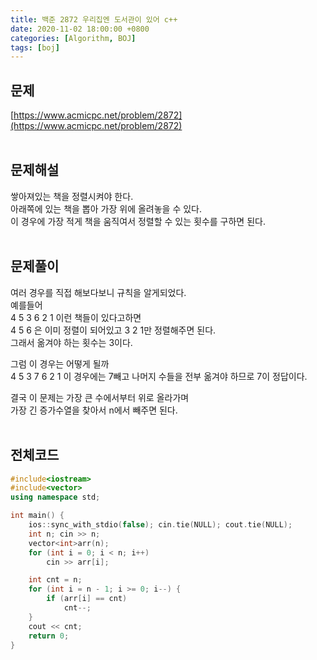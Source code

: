 ```yaml
---
title: 백준 2872 우리집엔 도서관이 있어 c++
date: 2020-11-02 18:00:00 +0800
categories: [Algorithm, BOJ]
tags: [boj]
---
```


## 문제
[https://www.acmicpc.net/problem/2872](https://www.acmicpc.net/problem/2872)  
<br>

## 문제해설  
쌓아져있는 책을 정렬시켜야 한다.  
아래쪽에 있는 책을 뽑아 가장 위에 올려놓을 수 있다.  
이 경우에 가장 적게 책을 움직여서 정렬할 수 있는 횟수를 구하면 된다.  
<br>

## 문제풀이  
여러 경우를 직접 해보다보니 규칙을 알게되었다.  
예를들어  
4 5 3 6 2 1 이런 책들이 있다고하면  
4 5 6 은 이미 정렬이 되어있고 3 2 1만 정렬해주면 된다.  
그래서 옮겨야 하는 횟수는 3이다.  

그럼 이 경우는 어떻게 될까  
4 5 3 7 6 2 1
이 경우에는 7빼고 나머지 수들을 전부 옮겨야 하므로 7이 정답이다.  

결국 이 문제는 가장 큰 수에서부터 위로 올라가며  
가장 긴 증가수열을 찾아서 n에서 빼주면 된다.  
<br>


## 전체코드  
```c++
#include<iostream>
#include<vector>
using namespace std;

int main() {
	ios::sync_with_stdio(false); cin.tie(NULL); cout.tie(NULL);
	int n; cin >> n;
	vector<int>arr(n);
	for (int i = 0; i < n; i++)
		cin >> arr[i];

	int cnt = n;
	for (int i = n - 1; i >= 0; i--) {
		if (arr[i] == cnt)
			cnt--;
	}
	cout << cnt;
	return 0;
}
```